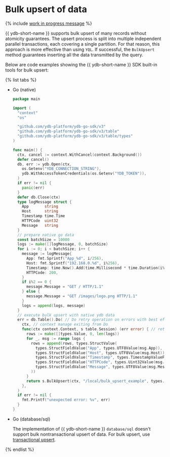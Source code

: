 # Bulk upsert of data

{% include [work in progress message](_includes/addition.md) %}

{{ ydb-short-name }} supports bulk upsert of many records without atomicity guarantees. The upsert process is split into multiple independent parallel transactions, each covering a single partition. For that reason, this approach is more effective than using `YQL`. If successful, the `BulkUpsert` method guarantees inserting all the data transmitted by the query.

Below are code examples showing the {{ ydb-short-name }} SDK built-in tools for bulk upsert:

{% list tabs %}

- Go (native)

  ```go
  package main

  import (
    "context"
    "os"

    "github.com/ydb-platform/ydb-go-sdk/v3"
    "github.com/ydb-platform/ydb-go-sdk/v3/table"
    "github.com/ydb-platform/ydb-go-sdk/v3/table/types"
  )

  func main() {
    ctx, cancel := context.WithCancel(context.Background())
    defer cancel()
    db, err := ydb.Open(ctx,
      os.Getenv("YDB_CONNECTION_STRING"),
      ydb.WithAccessTokenCredentials(os.Getenv("YDB_TOKEN")),
    )
    if err != nil {
      panic(err)
    }
    defer db.Close(ctx)
    type logMessage struct {
      App       string
      Host      string
      Timestamp time.Time
      HTTPCode  uint32
      Message   string
    }
    // prepare native go data
    const batchSize = 10000
    logs := make([]logMessage, 0, batchSize)
    for i := 0; i < batchSize; i++ {
      message := logMessage{
        App: fmt.Sprintf("App_%d", i/256),
        Host: fmt.Sprintf("192.168.0.%d", i%256),
        Timestamp: time.Now().Add(time.Millisecond * time.Duration(i%1000)),
        HTTPCode: 200,
      }
      if i%2 == 0 {
        message.Message = "GET / HTTP/1.1"
      } else {
        message.Message = "GET /images/logo.png HTTP/1.1"
      }
      logs = append(logs, message)
    }
    // execute bulk upsert with native ydb data
    err = db.Table().Do( // Do retry operation on errors with best effort
      ctx, // context manage exiting from Do
      func(ctx context.Context, s table.Session) (err error) { // retry operation
        rows := make([]types.Value, 0, len(logs))
        for _, msg := range logs {
          rows = append(rows, types.StructValue(
            types.StructFieldValue("App", types.UTF8Value(msg.App)),
            types.StructFieldValue("Host", types.UTF8Value(msg.Host)),
            types.StructFieldValue("Timestamp", types.TimestampValueFromTime(msg.Timestamp)),
            types.StructFieldValue("HTTPCode", types.Uint32Value(msg.HTTPCode)),
            types.StructFieldValue("Message", types.UTF8Value(msg.Message)),
          ))
        }
        return s.BulkUpsert(ctx, "/local/bulk_upsert_example", types.ListValue(rows...))
      },
    )
    if err != nil {
      fmt.Printf("unexpected error: %v", err)
    }
  }
  ```

- Go (database/sql)

  The implementation of {{ ydb-short-name }} `database/sql` doesn't support bulk nontransactional upsert of data.
  For bulk upsert, use [transactional upsert](./upsert.md).


{% endlist %}
